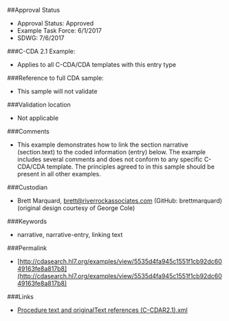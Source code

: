 ##Approval Status 

* Approval Status: Approved
* Example Task Force: 6/1/2017
* SDWG: 7/6/2017

###C-CDA 2.1 Example:
* Applies to all C-CDA/CDA templates with this entry type

###Reference to full CDA sample:
* This sample will not validate

###Validation location
* Not applicable

###Comments
* This example demonstrates how to link the section narrative (section.text) to the coded information (entry) below. The example includes several comments and does not conform to any specific C-CDA/CDA template. The principles agreed to in this sample should be present in all other examples.

###Custodian
* Brett Marquard, brett@riverrockassociates.com (GitHub: brettmarquard) (original design courtesy of George Cole)

###Keywords

* narrative, narrative-entry, linking text





###Permalink

* [http://cdasearch.hl7.org/examples/view/5535d4fa945c1551f1cb92dc6049163fe8a817b8](http://cdasearch.hl7.org/examples/view/5535d4fa945c1551f1cb92dc6049163fe8a817b8)

###Links

* [Procedure text and originalText references (C-CDAR2.1).xml](https://github.com/HL7/C-CDA-Examples/tree/master/General/Narrative%20Reference%20-%20Procedure/Procedure%20text%20and%20originalText%20references%20%28C-CDAR2.1%29.xml)
